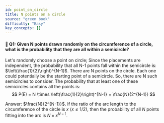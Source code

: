 ```yaml
---
id: point_on_circle
title: N points on a circle
source: "green book"
difficulty: "Easy"
key_concepts: []
---
```


#### 📖 Q1: Given N points drawn randomly on the circumference of a circle, what is the probability that they are all within a semicircle?

Let's randomly choose a point on circle; Since the placements are independent, the probability that all N-1 points fall within the semicircle is: $\left(\frac{1}{2}\right)^{N-1}$. There are N points on the circle. Each one could potentially be the starting point of a semicircle. So, there are N such semicircles to consider. The probability that at least one of these semicircles contains all the points is:
$$
P(E) = N \times \left(\frac{1}{2}\right)^{N-1} = \frac{N}{2^{N-1}}
$$

Answer: $\frac{N}{2^{N-1}}$. If the ratio of the arc length to the circumference of the circle is $x$ $(x ≤1/2)$, then the probability of all $N$ points fitting into the arc is $N \times x^{N-1}$.